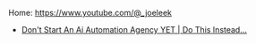 Home: https://www.youtube.com/@_joeleek

- [Don't Start An Ai Automation Agency YET | Do This Instead...](https://youtu.be/LoKDViQAPW0)
